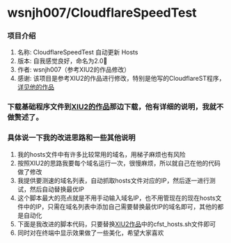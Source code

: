 # wsnjh007/CloudflareSpeedTest

### 项目介绍
1. 名称: CloudflareSpeedTest 自动更新 Hosts
2. 版本: 自我感觉良好，命名为2.0🤪
3. 作者: wsnjh007（参考XIU2的作品修改）
4. 感谢: 该项目是参考XIU2的作品进行修改，特别是他写的CloudflareST程序，[详见他的作品](https://github.com/XIU2/CloudflareSpeedTest)
 

### 下载基础程序文件到[XIU2的作品](https://github.com/XIU2/CloudflareSpeedTest)那边下载，他有详细的说明，我就不做赘述了。

### 具体说一下我的改进思路和一些其他说明
1. 我的hosts文件中有许多比较常用的域名，用梯子麻烦也有风险
2. 按照XIU2的思路我要每个域名运行一次，很慢麻烦，所以就自己在他的代码做了修改
3. 我提供要测速的域名列表，自动抓取hosts文件对应的IP，然后逐一进行测试，然后自动替换最优IP
4. 这个脚本最大的亮点就是不用手动输入域名IP，也不用管现在的现在hosts文件中的IP，只需在域名列表中添加自己需要替换最优IP的域名即可，其他的都是自动化
5. 下面是我改进的脚本代码，只要替换[XIU2作品](https://github.com/XIU2/CloudflareSpeedTest)中的cfst_hosts.sh文件即可
6. 同时对在终端中显示效果做了一些美化，希望大家喜欢
